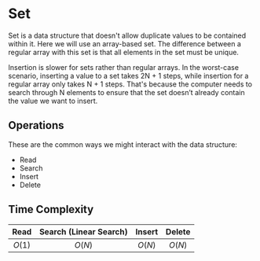 # Set

Set is a data structure that doesn't allow duplicate values to be contained within it. Here we will use an array-based set. The difference between a regular array with this set is that all elements in the set must be unique.

Insertion is slower for sets rather than regular arrays. In the worst-case scenario, inserting a value to a set takes 2N + 1 steps, while insertion for a regular array only takes N + 1 steps. That's because the computer needs to search through N elements to ensure that the set doesn’t already contain the value we want to insert.

## Operations

These are the common ways we might interact with the data structure:

- Read
- Search
- Insert
- Delete

## Time Complexity

|  Read  | Search (Linear Search) | Insert | Delete |
| :----: | :--------------------: | :----: | :----: |
| $O(1)$ |         $O(N)$         | $O(N)$ | $O(N)$ |
